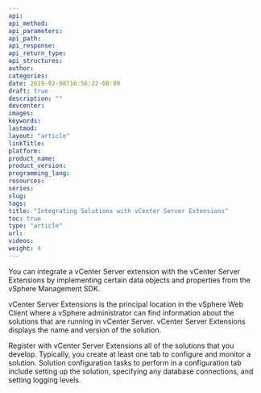 ```yaml
---
api:
api_method:
api_parameters:
api_path:
api_response:
api_return_type:
api_structures:
author:
categories:
date: 2019-02-08T16:56:22-08:00
draft: true
description: ""
devcenter:
images:
keywords:
lastmod:
layout: "article"
linkTitle:
platform:
product_name:
product_version:
programming_lang:
resources:
series:
slug:
tags:
title: "Integrating Solutions with vCenter Server Extensions"
toc: true
type: "article"
url:
videos:
weight: 4
---
```

You can integrate a vCenter Server extension with the vCenter Server Extensions by implementing certain data objects and properties from the vSphere Management SDK.

vCenter Server Extensions is the principal location in the vSphere Web Client where a vSphere administrator can find information about the solutions that are running in vCenter Server. vCenter Server Extensions displays the name and version of the solution.

Register with vCenter Server Extensions all of the solutions that you develop. Typically, you create at least one tab to configure and monitor a solution. Solution configuration tasks to perform in a configuration tab include setting up the solution, specifying any database connections, and setting logging levels.

